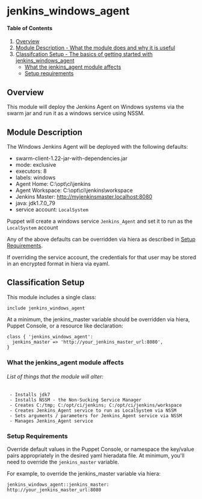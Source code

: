 # jenkins\_windows\_agent

#### Table of Contents

1. [Overview](#overview)
2. [Module Description - What the module does and why it is useful](#module-description)
3. [Classifcation Setup - The basics of getting started with jenkins\_windows\_agent](#classification-setup)
    * [What the jenkins\_agent module affects](#what-the-jenkins_agent-module-affects)
    * [Setup requirements](#setup-requirements)

## Overview

This module will deploy the Jenkins Agent on Windows systems via the swarm jar and run it as a windows service using NSSM.

## Module Description

The Windows Jenkins Agent will be deployed with the following defaults:
 - swarm-client-1.22-jar-with-dependencies.jar
 - mode: exclusive
 - executors: 8
 - labels: windows
 - Agent Home: C:\opt\ci\jenkins
 - Agent Workspace: C:\opt\ci\jenkins\workspace
 - Jenkins Master: http://myjenkinsmaster.localhost:8080
 - java: jdk1.7.0\_79
 - service account: `LocalSystem`


Puppet will create a windows service `Jenkins_Agent` and set it to run as the `LocalSystem` account

Any of the above defaults can be overridden via hiera as described in [Setup Requirements](#setup-requirements).

If overriding the service account, the credentials for that user may be stored in an encrypted format in hiera via eyaml.

## Classification Setup

This module includes a single class:

`include jenkins_windows_agent`

At a minimum, the jenkins\_master variable should be overridden via hiera, Puppet Console, or a resource like declaration:

```
class { 'jenkins_windows_agent':
  jenkins_master => 'http://your_jenkins_master_url:8080',
}
```

### What the jenkins\_agent module affects

###### List of things that the module will alter:
```
 - Installs jdk7
 - Installs NSSM - the Non-Sucking Service Manager
 - Creates C:/tmp; C:/opt/ci/jenkins; C:/opt/ci/jenkins/workspace
 - Creates Jenkins_Agent service to run as LocalSystem via NSSM
 - Sets arguments / parameters for Jenkins_Agent service via NSSM
 - Manages Jenkins_Agent service
```

### Setup Requirements

Override default values in the Puppet Console, or namespace the key/value pairs appropriately in the desired yaml hieradata file.  At minimum, you'll need to override the `jenkins_master` variable.

For example, to override the jenkins\_master variable via hiera:

```jenkins_windows_agent::jenkins_master: http://your_jenkins_master_url:8080```
